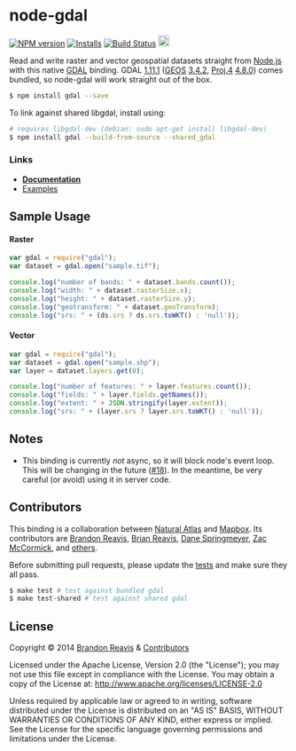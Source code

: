 # node-gdal
[![NPM version](http://img.shields.io/npm/v/gdal.svg?style=flat)](https://www.npmjs.org/package/gdal)
[![Installs](http://img.shields.io/npm/dm/gdal.svg?style=flat)](https://www.npmjs.org/package/gdal)
[![Build Status](http://img.shields.io/travis/naturalatlas/node-gdal/master.svg?style=flat)](https://travis-ci.org/naturalatlas/node-gdal)
[<img src="https://ci.appveyor.com/api/projects/status/mo06c2r5opdwak95?svg=true" height="20" alt="" />](https://ci.appveyor.com/project/brianreavis/node-gdal)

Read and write raster and vector geospatial datasets straight from [Node.js](http://nodejs.org) with this native [GDAL](http://www.gdal.org/) binding. GDAL [1.11.1](http://trac.osgeo.org/gdal/wiki/Release/1.11.0-News) ([GEOS](http://trac.osgeo.org/geos/) [3.4.2](http://trac.osgeo.org/geos/browser/tags/3.4.2/NEWS), [Proj.4](http://trac.osgeo.org/proj/) [4.8.0](http://www.osgeo.org/node/1268)) comes bundled, so node-gdal will work straight out of the box.

```sh
$ npm install gdal --save
```

To link against shared libgdal, install using:

```sh
# requires libgdal-dev (debian: sudo apt-get install libgdal-dev)
$ npm install gdal --build-from-source --shared_gdal
```

### Links

- [**Documentation**](http://naturalatlas.github.io/node-gdal/classes/gdal.html)
- [Examples](examples/)

## Sample Usage

#### Raster
```js
var gdal = require("gdal");
var dataset = gdal.open("sample.tif");

console.log("number of bands: " + dataset.bands.count());
console.log("width: " + dataset.rasterSize.x);
console.log("height: " + dataset.rasterSize.y);
console.log("geotransform: " + dataset.geoTransform);
console.log("srs: " + (ds.srs ? ds.srs.toWKT() : 'null'));
```
#### Vector
```js
var gdal = require("gdal");
var dataset = gdal.open("sample.shp");
var layer = dataset.layers.get(0);

console.log("number of features: " + layer.features.count());
console.log("fields: " + layer.fields.getNames());
console.log("extent: " + JSON.stringify(layer.extent));
console.log("srs: " + (layer.srs ? layer.srs.toWKT() : 'null'));
```

## Notes

- This binding is currently *not* async, so it will block node's event loop. This will be changing in the future ([#18](https://github.com/naturalatlas/node-gdal/issues/18#issuecomment-57513723)). In the meantime, be very careful (or avoid) using it in server code. 

## Contributors

This binding is a collaboration between [Natural Atlas](https://github.com/naturalatlas) and [Mapbox](https://github.com/mapbox). Its contributors are [Brandon Reavis](https://github.com/brandonreavis), [Brian Reavis](https://github.com/brianreavis), [Dane Springmeyer](https://github.com/springmeyer), [Zac McCormick](https://github.com/zhm), and [others](https://github.com/naturalatlas/node-gdal/graphs/contributors).

Before submitting pull requests, please update the [tests](test) and make sure they all pass.

```sh
$ make test # test against bundled gdal
$ make test-shared # test against shared gdal
```

## License

Copyright &copy; 2014 [Brandon Reavis](https://github.com/brandonreavis) & [Contributors](https://github.com/naturalatlas/node-gdal/graphs/contributors)

Licensed under the Apache License, Version 2.0 (the "License"); you may not use this file except in compliance with the License. You may obtain a copy of the License at: http://www.apache.org/licenses/LICENSE-2.0

Unless required by applicable law or agreed to in writing, software distributed under the License is distributed on an "AS IS" BASIS, WITHOUT WARRANTIES OR CONDITIONS OF ANY KIND, either express or implied. See the License for the specific language governing permissions and limitations under the License.
